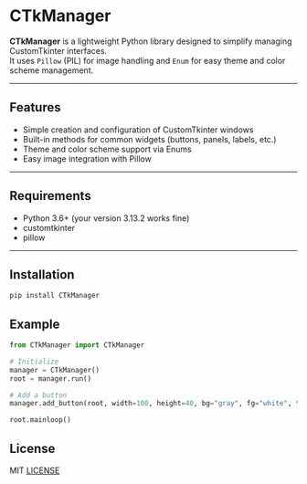# CTkManager

**CTkManager** is a lightweight Python library designed to simplify managing CustomTkinter interfaces.  
It uses `Pillow` (PIL) for image handling and `Enum` for easy theme and color scheme management.

---

## Features

- Simple creation and configuration of CustomTkinter windows  
- Built-in methods for common widgets (buttons, panels, labels, etc.)  
- Theme and color scheme support via Enums  
- Easy image integration with Pillow

---

## Requirements

- Python 3.6+ (your version 3.13.2 works fine)  
- customtkinter  
- pillow

---

## Installation

```bash
pip install CTkManager
```
## Example
```python
from CTkManager import CTkManager

# Initialize
manager = CTkManager()
root = manager.run()

# Add a button
manager.add_button(root, width=100, height=40, bg="gray", fg="white", text="Click me", corner=10, command=lambda: print("Clicked!"))

root.mainloop()
```

## License
MIT [LICENSE](LICENSE)
